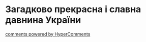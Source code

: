 <div id="hypercomments_widget" class="js-hypercomments-widget invisible"></div>

# Загадково прекрасна і славна давнина України

<div class="js-hypercomments-container">
<a href="http://hypercomments.com" class="hc-link" title="comments widget">comments powered by HyperComments</a>
</div>